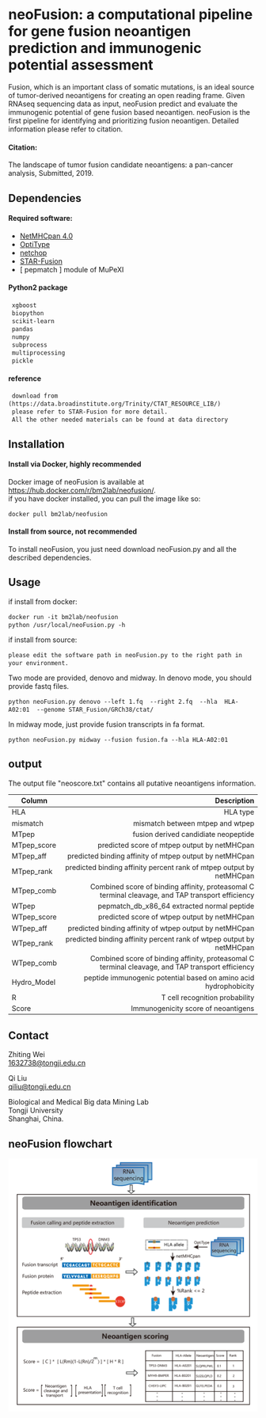 # neoFusion: a computational pipeline for gene fusion neoantigen prediction and immunogenic potential assessment  
  
Fusion, which is an important class of somatic mutations, is an ideal source of tumor-derived neoantigens for creating an open reading frame. Given RNAseq sequencing data as input, neoFusion predict and evaluate the immunogenic potential of gene fusion based neoantigen. neoFusion is the first pipeline for identifying and prioritizing fusion neoantigen. Detailed information please refer to citation.       

#### Citation:   
The landscape of tumor fusion candidate neoantigens: a pan-cancer analysis, Submitted, 2019.    

     
## Dependencies   

#### Required software:  
* [NetMHCpan 4.0](http://www.cbs.dtu.dk/cgi-bin/nph-sw_request?netMHCpan)
* [OptiType](https://github.com/FRED-2/OptiType)
* [netchop](http://www.cbs.dtu.dk/cgi-bin/nph-sw_request?netchop)
* [STAR-Fusion](https://github.com/STAR-Fusion/STAR-Fusion)
* [ pepmatch ]  module of MuPeXI


#### Python2 package     
     xgboost
     biopython
     scikit-learn
     pandas
     numpy
     subprocess
     multiprocessing
     pickle   

#### reference  
     download from (https://data.broadinstitute.org/Trinity/CTAT_RESOURCE_LIB/)    
     please refer to STAR-Fusion for more detail.    
     All the other needed materials can be found at data directory   

## Installation   
#### Install via Docker, highly recommended   
Docker image of neoFusion is available at https://hub.docker.com/r/bm2lab/neofusion/.   
if you have docker installed, you can pull the image like so:   
    
    docker pull bm2lab/neofusion

#### Install from source, not recommended   
To install  neoFusion, you just need download neoFusion.py and all the described dependencies.


## Usage    
if install from docker:
    
    docker run -it bm2lab/neofusion
    python /usr/local/neoFusion.py -h   

if install from source:    

    please edit the software path in neoFusion.py to the right path in your environment.  

Two mode are provided, denovo and midway. In denovo mode, you should provide fastq files.    
  
    python neoFusion.py denovo --left 1.fq  --right 2.fq  --hla  HLA-A02:01  --genome STAR_Fusion/GRCh38/ctat/

In midway mode, just provide fusion transcripts in fa format.    
    
    python neoFusion.py midway --fusion fusion.fa --hla HLA-A02:01     

## output 
The output file "neoscore.txt" contains all putative neoantigens information.

| Column | Description |
| - | -: |
| HLA | HLA type |
| mismatch | mismatch between mtpep and wtpep |
| MTpep | fusion derived candidiate neopeptide |
| MTpep_score | predicted score of mtpep output by netMHCpan|
| MTpep_aff | predicted binding affinity of mtpep output by netMHCpan |
| MTpep_rank | predicted binding affinity percent rank of mtpep output by netMHCpan |
| MTpep_comb | Combined score of binding affinity, proteasomal C terminal cleavage, and TAP transport efficiency|
| WTpep | pepmatch_db_x86_64 extracted normal peptide |
| WTpep_score |  predicted score of wtpep output by netMHCpan|
| WTpep_aff |  predicted binding affinity of wtpep output by netMHCpan |
| WTpep_rank |  predicted binding affinity percent rank of wtpep output by netMHCpan|
| WTpep_comb |  Combined score of binding affinity, proteasomal C terminal cleavage, and TAP transport efficiency|
| Hydro_Model | peptide immunogenic potential based on amino acid hydrophobicity |
| R | T cell recognition probability |
| Score | Immunogenicity score of neoantigens |

## Contact   

Zhiting Wei    
1632738@tongji.edu.cn 

Qi Liu  
qiliu@tongji.edu.cn  

Biological and Medical Big data Mining Lab    
Tongji University    
Shanghai, China.

## neoFusion flowchart
![](Workflow.png)


